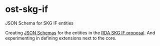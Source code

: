 # ost-skg-if
 JSON Schema for SKG IF entities

 Creating [JSON Schemas](https://json-schema.org/) for the entities in the [RDA SKG IF proposal](https://skg-if.readthedocs.io/). And experimenting in defining extensions next to the core.

 

